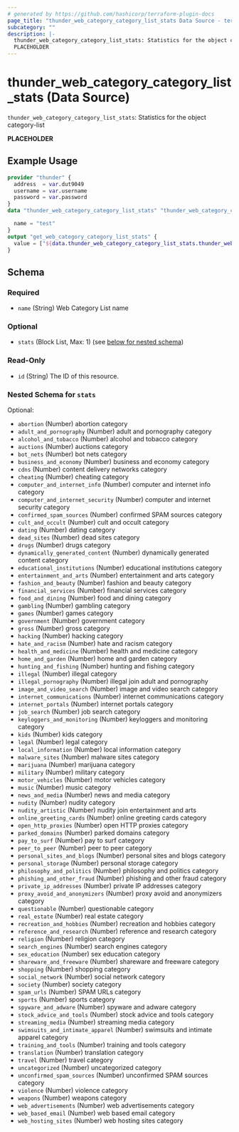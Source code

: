 ```yaml
---
# generated by https://github.com/hashicorp/terraform-plugin-docs
page_title: "thunder_web_category_category_list_stats Data Source - terraform-provider-thunder"
subcategory: ""
description: |-
  thunder_web_category_category_list_stats: Statistics for the object category-list
  PLACEHOLDER
---
```


# thunder_web_category_category_list_stats (Data Source)

`thunder_web_category_category_list_stats`: Statistics for the object category-list

__PLACEHOLDER__

## Example Usage

```terraform
provider "thunder" {
  address  = var.dut9049
  username = var.username
  password = var.password
}
data "thunder_web_category_category_list_stats" "thunder_web_category_category_list_stats" {

  name = "test"
}
output "get_web_category_category_list_stats" {
  value = ["${data.thunder_web_category_category_list_stats.thunder_web_category_category_list_stats}"]
}
```

<!-- schema generated by tfplugindocs -->
## Schema

### Required

- `name` (String) Web Category List name

### Optional

- `stats` (Block List, Max: 1) (see [below for nested schema](#nestedblock--stats))

### Read-Only

- `id` (String) The ID of this resource.

<a id="nestedblock--stats"></a>
### Nested Schema for `stats`

Optional:

- `abortion` (Number) abortion category
- `adult_and_pornography` (Number) adult and pornography category
- `alcohol_and_tobacco` (Number) alcohol and tobacco category
- `auctions` (Number) auctions category
- `bot_nets` (Number) bot nets category
- `business_and_economy` (Number) business and economy category
- `cdns` (Number) content delivery networks category
- `cheating` (Number) cheating category
- `computer_and_internet_info` (Number) computer and internet info category
- `computer_and_internet_security` (Number) computer and internet security category
- `confirmed_spam_sources` (Number) confirmed SPAM sources category
- `cult_and_occult` (Number) cult and occult category
- `dating` (Number) dating category
- `dead_sites` (Number) dead sites category
- `drugs` (Number) drugs category
- `dynamically_generated_content` (Number) dynamically generated content category
- `educational_institutions` (Number) educational institutions category
- `entertainment_and_arts` (Number) entertainment and arts category
- `fashion_and_beauty` (Number) fashion and beauty category
- `financial_services` (Number) financial services category
- `food_and_dining` (Number) food and dining category
- `gambling` (Number) gambling category
- `games` (Number) games category
- `government` (Number) government category
- `gross` (Number) gross category
- `hacking` (Number) hacking category
- `hate_and_racism` (Number) hate and racism category
- `health_and_medicine` (Number) health and medicine category
- `home_and_garden` (Number) home and garden category
- `hunting_and_fishing` (Number) hunting and fishing category
- `illegal` (Number) illegal category
- `illegal_pornography` (Number) illegal join adult and pornography
- `image_and_video_search` (Number) image and video search category
- `internet_communications` (Number) internet communications category
- `internet_portals` (Number) internet portals category
- `job_search` (Number) job search category
- `keyloggers_and_monitoring` (Number) keyloggers and monitoring category
- `kids` (Number) kids category
- `legal` (Number) legal category
- `local_information` (Number) local information category
- `malware_sites` (Number) malware sites category
- `marijuana` (Number) marijuana category
- `military` (Number) military category
- `motor_vehicles` (Number) motor vehicles category
- `music` (Number) music category
- `news_and_media` (Number) news and media category
- `nudity` (Number) nudity category
- `nudity_artistic` (Number) nudity join entertainment and arts
- `online_greeting_cards` (Number) online greeting cards category
- `open_http_proxies` (Number) open HTTP proxies category
- `parked_domains` (Number) parked domains category
- `pay_to_surf` (Number) pay to surf category
- `peer_to_peer` (Number) peer to peer category
- `personal_sites_and_blogs` (Number) personal sites and blogs category
- `personal_storage` (Number) personal storage category
- `philosophy_and_politics` (Number) philosophy and politics category
- `phishing_and_other_fraud` (Number) phishing and other fraud category
- `private_ip_addresses` (Number) private IP addresses category
- `proxy_avoid_and_anonymizers` (Number) proxy avoid and anonymizers category
- `questionable` (Number) questionable category
- `real_estate` (Number) real estate category
- `recreation_and_hobbies` (Number) recreation and hobbies category
- `reference_and_research` (Number) reference and research category
- `religion` (Number) religion category
- `search_engines` (Number) search engines category
- `sex_education` (Number) sex education category
- `shareware_and_freeware` (Number) shareware and freeware category
- `shopping` (Number) shopping category
- `social_network` (Number) social network category
- `society` (Number) society category
- `spam_urls` (Number) SPAM URLs category
- `sports` (Number) sports category
- `spyware_and_adware` (Number) spyware and adware category
- `stock_advice_and_tools` (Number) stock advice and tools category
- `streaming_media` (Number) streaming media category
- `swimsuits_and_intimate_apparel` (Number) swimsuits and intimate apparel category
- `training_and_tools` (Number) training and tools category
- `translation` (Number) translation category
- `travel` (Number) travel category
- `uncategorized` (Number) uncategorized category
- `unconfirmed_spam_sources` (Number) unconfirmed SPAM sources category
- `violence` (Number) violence category
- `weapons` (Number) weapons category
- `web_advertisements` (Number) web advertisements category
- `web_based_email` (Number) web based email category
- `web_hosting_sites` (Number) web hosting sites category


